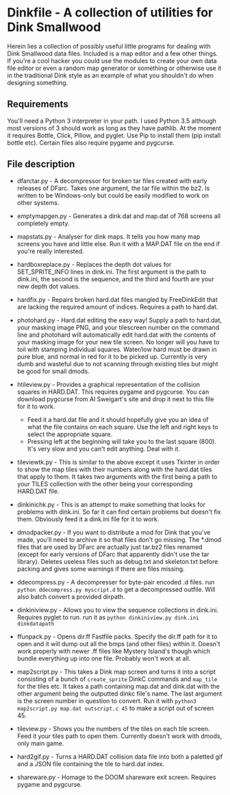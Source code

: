 Dinkfile - A collection of utilities for Dink Smallwood
======================================================

Herein lies a collection of possibly useful little programs for dealing with Dink Smallwood data files. Included is a map editor and a few other things.
If you're a cool hacker you could use the modules to create your own data file editor or even a random map generator or something or otherwise use it in the traditional Dink style as an example of what you shouldn't do when designing something.

Requirements
-------------

You'll need a Python 3 interpreter in your path. I used Python 3.5 although most versions of 3 should work as long as they have pathlib.
At the moment it requires Bottle, Click, Pillow, and pyglet. Use Pip to install them (pip install bottle etc).
Certain files also require pygame and pygcurse.

File description
----------------

+ dfarctar.py - A decompressor for broken tar files created with early releases of DFarc. Takes one argument, the tar file within the bz2. Is written to be Windows-only but could be easily modified to work on other systems.

+ emptymapgen.py - Generates a dink.dat and map.dat of 768 screens all completely empty.

+ mapstats.py - Analyser for dink maps. It tells you how many map screens you have and little else. Run it with a MAP.DAT file on the end if you're really interested.

+ hardboxreplace.py - Replaces the depth dot values for SET_SPRITE_INFO lines in dink.ini. The first argument is the path to dink.ini, the second is the sequence, and the third and fourth are your new depth dot values.

+ hardfix.py - Repairs broken hard.dat files mangled by FreeDinkEdit that are lacking the required amount of indices. Requires a path to hard.dat.

+ photohard.py - Hard.dat editing the easy way! Supply a path to hard.dat, your masking image PNG, and your tilescreen number on the command line and photohard will automatically edit hard.dat with the contents of your masking image for your new tile screen. No longer will you have to toil with stamping individual squares. Water/low hard must be drawn in pure blue, and normal in red for it to be picked up. Currently is very dumb and wasteful due to not scanning through existing tiles but might be good for small dmods.

+ htileview.py - Provides a graphical representation of the collision squares in HARD.DAT. This requires pygame and pygcurse. You can download pygcurse from Al Sweigart's site and drop it next to this file for it to work. 
	- Feed it a hard.dat file and it should hopefully give you an idea of what the file contains on each square. Use the left and right keys to select the appropriate square.
	- Pressing left at the beginning will take you to the last square (800). It's very slow and you can't edit anything. Deal with it.

+ tileviewtk.py - This is similar to the above except it uses Tkinter in order to show the map tiles with their numbers along with the hard.dat tiles that apply to them. It takes two arguments with the first being a path to your TILES collection with the other being your corresponding HARD.DAT file.

+ dinkinichk.py - This is an attempt to make something that looks for problems with dink.ini. So far it can find certain problems but doesn't fix them. Obviously feed it a dink.ini file for it to work.

+ dmodpacker.py - If you want to distribute a mod for Dink that you've made, you'll need to archive it so that files don't go missing. The *.dmod files that are used by DFarc are actually just tar.bz2 files renamed (except for early versions of DFarc that apparently didn't use the tar library). Deletes useless files such as debug.txt and skeleton.txt before packing and gives some warnings if there are files missing.

+ ddecompress.py - A decompresser for byte-pair encoded .d files. run `python ddecompress.py myscript.d` to get a decompressed outfile. Will also batch convert a provided dirpath.

+ dinkiniview.py - Allows you to view the sequence collections in dink.ini. Requires pyglet to run. run it as `python dinkiniview.py dink.ini dinkdatapath`

+ ffunpack.py - Opens dir.ff Fastfile packs. Specify the dir.ff path for it to open and it will dump out all the bmps (and other files) within it. Doesn't work properly with newer .ff files like Mystery Island's though which bundle everything up into one file. Probably won't work at all.

+ map2script.py - This takes a Dink map screen and turns it into a script consisting of a bunch of `create_sprite` DinkC commands and `map_tile` for the tiles etc. It takes a path containing map.dat and dink.dat with the other argument being the outputted dinkc file's name. The last argument is the screen number in question to convert. Run it with `python3 map2script.py map.dat outscript.c 45` to make a script out of screen 45.

+ tileview.py - Shows you the numbers of the tiles on each tile screen. Feed it your tiles path to open them. Currently doesn't work with dmods, only main game.

+ hard2gif.py - Turns a HARD.DAT collision data file into both a paletted gif and a JSON file containing the tile to hard.dat index.

+ shareware.py - Homage to the DOOM shareware exit screen. Requires pygame and pygcurse.